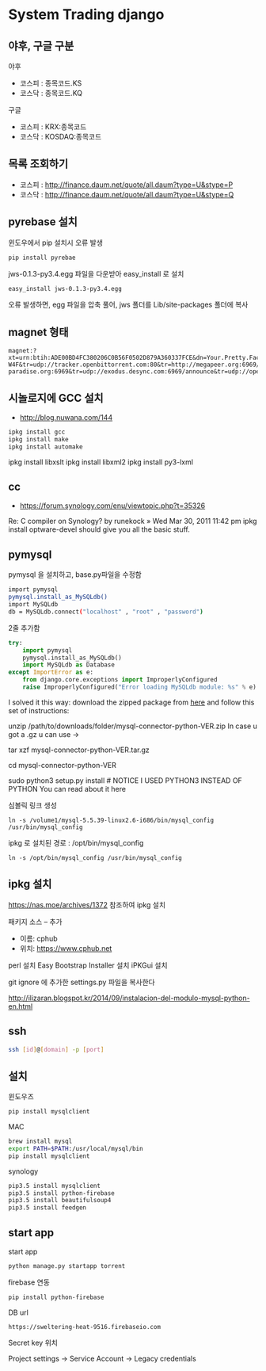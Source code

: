 
# System Trading django


## 야후, 구글 구분

야후
- 코스피 : 종목코드.KS
- 코스닥 : 종목코드.KQ

구글
- 코스피 : KRX:종목코드
- 코스닥 : KOSDAQ:종목코드




## 목록 조회하기

- 코스피 : http://finance.daum.net/quote/all.daum?type=U&stype=P
- 코스닥 : http://finance.daum.net/quote/all.daum?type=U&stype=Q


## pyrebase 설치

윈도우에서 pip 설치시 오류 발생

```sh
pip install pyrebae
```

jws-0.1.3-py3.4.egg 파일을 다운받아 easy_install 로 설치
```sh
easy_install jws-0.1.3-py3.4.egg
```

오류 발생하면,
egg 파일을 압축 풀어, jws 폴더를 Lib/site-packages 폴더에 복사

## magnet 형태

```
magnet:?xt=urn:btih:ADE00BD4FC380206C0B56F0502D879A360337FCE&dn=Your.Pretty.Face.Is.Going.To.Hell.S03E08.720p+HDTV.x264-W4F&tr=udp://tracker.openbittorrent.com:80&tr=http://megapeer.org:6969/announce&tr=http://mgtracker.org:2710/announce&tr=http://tracker.files.fm:6969/announce&tr=http://tracker.flashtorrents.org:6969/announce&tr=http://tracker.mg64.net:6881/announce&tr=http://tracker.nwps.ws:6969/announce&tr=http://tracker.ohys.net/announce&tr=http://tracker.tfile.me/announce&tr=udp://9.rarbg.com:2710/announce&tr=udp://9.rarbg.me:2710/announce&tr=udp://coppersurfer.tk:6969/announce&tr=udp://tracker.coppersurfer.tk:6969&tr=udp://tracker.leechers-paradise.org:6969&tr=udp://exodus.desync.com:6969/announce&tr=udp://open.coppersurfer.com:1337/announce
```



## 시놀로지에 GCC 설치
- http://blog.nuwana.com/144

```sh
ipkg install gcc
ipkg install make
ipkg install automake  
```

ipkg install libxslt
ipkg install libxml2
ipkg install py3-lxml



## cc
- https://forum.synology.com/enu/viewtopic.php?t=35326

Re: C compiler on Synology?
by runekock » Wed Mar 30, 2011 11:42 pm
ipkg install optware-devel
should give you all the basic stuff.


## pymysql


pymysql 을 설치하고, base.py파일을 수정함


```sh
import pymysql
pymysql.install_as_MySQLdb()
import MySQLdb
db = MySQLdb.connect("localhost" , "root" , "password")
```

2줄 추가함

```python
try:
    import pymysql
    pymysql.install_as_MySQLdb()
    import MySQLdb as Database
except ImportError as e:
    from django.core.exceptions import ImproperlyConfigured
    raise ImproperlyConfigured("Error loading MySQLdb module: %s" % e)

```


I solved it this way: download the zipped package from [here](https://pypi.python.org/pypi/mysql-connector-python) and follow this set of instructions:

unzip  /path/to/downloads/folder/mysql-connector-python-VER.zip
In case u got a .gz u can use ->

tar xzf mysql-connector-python-VER.tar.gz

cd mysql-connector-python-VER

sudo python3 setup.py install # NOTICE I USED PYTHON3 INSTEAD OF PYTHON
You can read about it here


심볼릭 링크 생성
```
ln -s /volume1/mysql-5.5.39-linux2.6-i686/bin/mysql_config /usr/bin/mysql_config
```

ipkg 로 설치된 경로 : /opt/bin/mysql_config

```
ln -s /opt/bin/mysql_config /usr/bin/mysql_config
```

## ipkg 설치

https://nas.moe/archives/1372 참조하여 ipkg 설치

패키지 소스 – 추가

- 이름: cphub
- 위치: https://www.cphub.net

perl 설치
Easy Bootstrap Installer 설치
iPKGui 설치



git ignore 에 추가한  settings.py 파일을 복사한다

http://ilizaran.blogspot.kr/2014/09/instalacion-del-modulo-mysql-python-en.html


## ssh

```sh
ssh [id]@[domain] -p [port]
```


## 설치

윈도우즈
```sh
pip install mysqlclient
```

MAC
```sh
brew install mysql
export PATH=$PATH:/usr/local/mysql/bin
pip install mysqlclient
```

synology
```sh
pip3.5 install mysqlclient
pip3.5 install python-firebase
pip3.5 install beautifulsoup4
pip3.5 install feedgen
```

## start app

start app
```sh
python manage.py startapp torrent
```



firebase 연동

```sh
pip install python-firebase
```

DB url 
```
https://sweltering-heat-9516.firebaseio.com
```

Secret key 위치

Project settings → Service Account → Legacy credentials
